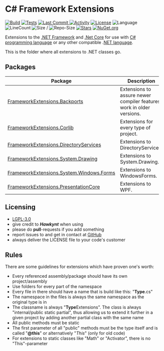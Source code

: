 # C# Framework Extensions
[![Build](https://github.com/Hawkynt/C--FrameworkExtensions/actions/workflows/Build.yml/badge.svg)](https://github.com/Hawkynt/C--FrameworkExtensions/actions/workflows/Build.yml)
[![Tests](https://github.com/Hawkynt/C--FrameworkExtensions/actions/workflows/Tests.yml/badge.svg)](https://github.com/Hawkynt/C--FrameworkExtensions/actions/workflows/Tests.yml)
[![Last Commit](https://img.shields.io/github/last-commit/Hawkynt/C--FrameworkExtensions?branch=master) ![Activity](https://img.shields.io/github/commit-activity/y/Hawkynt/C--FrameworkExtensions?branch=master)](https://github.com/Hawkynt/C--FrameworkExtensions/commits/master)
[![License](https://img.shields.io/badge/License-LGPL_3.0-blue)](https://licenses.nuget.org/LGPL-3.0-or-later)
![Language](https://img.shields.io/github/languages/top/Hawkynt/C--FrameworkExtensions?color=purple)
![LineCount](https://tokei.rs/b1/github/Hawkynt/C--FrameworkExtensions?color=magenta)
![Size](https://img.shields.io/github/languages/code-size/Hawkynt/C--FrameworkExtensions?color=green) / 
![Repo-Size](https://img.shields.io/github/repo-size/Hawkynt/C--FrameworkExtensions?color=red)
[![Stars](https://img.shields.io/github/stars/Hawkynt/C--FrameworkExtensions?color=yellow)](https://github.com/Hawkynt/C--FrameworkExtensions/stargazers)
[![NuGet.org](https://img.shields.io/badge/Packages_on-NuGet.org-dodgerblue)](https://www.nuget.org/profiles/Hawkynt)

Extensions to the [.NET Framework](https://en.wikipedia.org/wiki/.NET_Framework) and [.Net Core](https://en.wikipedia.org/wiki/.NET) for use with [C# programming language](https://en.wikipedia.org/wiki/C_Sharp_(programming_language)) or any other compatible .[NET language](https://en.wikipedia.org/wiki/List_of_.NET_libraries_and_frameworks).

This is the folder where all extensions to .NET classes go.

## Packages

| Package | Description |
| --- | --- |
| [FrameworkExtensions.Backports](https://www.nuget.org/packages/FrameworkExtensions.Backports) | Extensions to assure newer compiler features work in older versions. |
| [FrameworkExtensions.Corlib](https://www.nuget.org/packages/FrameworkExtensions.Corlib) | Extensions for every type of project. |
| [FrameworkExtensions.DirectoryServices](https://www.nuget.org/packages/FrameworkExtensions.DirectoryServices) | Extensions to DirectoryServices. |
| [FrameworkExtensions.System.Drawing](https://www.nuget.org/packages/FrameworkExtensions.System.Drawing) | Extensions to System.Drawing. |
| [FrameworkExtensions.System.Windows.Forms](https://www.nuget.org/packages/FrameworkExtensions.System.Windows.Forms) | Extensions to WindowsForms. |
| [FrameworkExtensions.PresentationCore](https://www.nuget.org/packages/FrameworkExtensions.PresentationCore) | Extensions to WPF. |

## Licensing
* [LGPL-3.0](https://en.wikipedia.org/wiki/GNU_Lesser_General_Public_License)
* give credit to ***Hawkynt*** when using
* please do **pull**-requests if you add something
* report issues to and get in contact at [GitHub](https://github.com/Hawkynt/C--FrameworkExtensions)
* always deliver the LICENSE file to your code's customer

## Rules
There are some guidelines for extensions which have proven one's worth:
* Every referenced assembly/package should have its own project/assembly
* Use folders for every part of the namespace
* Every file in there should have a name that is build like this: "**Type**.cs"
* The namespace in the files is always the same namespace as the original type is in
* The classname is always "**Type**Extensions". The class is always "internal/public static partial", thus allowing us to extend it further in a given project
  by adding another partial class with the same name
* All public methods must be static
* The first parameter of all "public" methods must be the type itself and is called "**@this**" or alternatively "*This*" (only for old code)
* For extensions to static classes like "Math" or "Activator",
  there is no "This"-parameter
